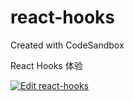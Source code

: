 # react-hooks
Created with CodeSandbox

React Hooks 体验

[![Edit react-hooks](https://codesandbox.io/static/img/play-codesandbox.svg)](https://codesandbox.io/s/github/shuangmianxiaoQ/react-hooks/tree/master/?fontsize=14)
